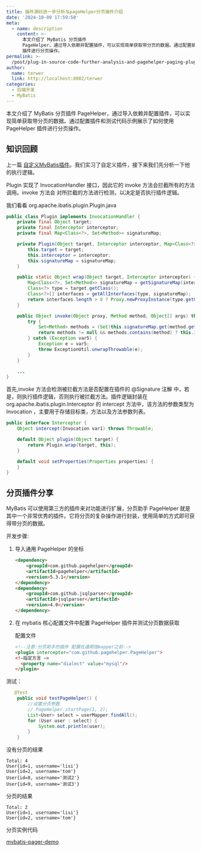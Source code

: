 ```yaml
---
title: 插件源码进一步分析与pageHelper分页插件介绍
date: '2024-10-09 17:59:50'
meta:
  - name: description
    content: >-
      本文介绍了 MyBatis 分页插件
      PageHelper，通过导入依赖并配置插件，可以实现简单获取带分页的数据。通过配置插件和测试代码示例展示了如何使用 PageHelper
      插件进行分页操作。
permalink: >-
  /post/plug-in-source-code-further-analysis-and-pagehelper-paging-plug-in-introduction-z1ylqtr.html
author:
  name: terwer
  link: http://localhost:8002/terwer
categories:
  - 后端开发
  - MyBatis
---
```

本文介绍了 MyBatis 分页插件 PageHelper，通过导入依赖并配置插件，可以实现简单获取带分页的数据。通过配置插件和测试代码示例展示了如何使用 PageHelper 插件进行分页操作。

<!-- more -->




## 知识回顾

上一篇 [自定义MyBatis插件](/post/custom-mybatis-plug-in-z1o92wh.html)。我们实习了自定义插件，接下来我们先分析一下他的执行逻辑。

Plugin 实现了 InvocationHandler 接口，因此它的 invoke 方法会拦截所有的方法调用。invoke 方法会 对所拦截的方法进行检测，以决定是否执行插件逻辑。

我们看看 org.apache.ibatis.plugin.Plugin.java

```java
public class Plugin implements InvocationHandler {
    private final Object target;
    private final Interceptor interceptor;
    private final Map<Class<?>, Set<Method>> signatureMap;

    private Plugin(Object target, Interceptor interceptor, Map<Class<?>, Set<Method>> signatureMap) {
        this.target = target;
        this.interceptor = interceptor;
        this.signatureMap = signatureMap;
    }

    public static Object wrap(Object target, Interceptor interceptor) {
        Map<Class<?>, Set<Method>> signatureMap = getSignatureMap(interceptor);
        Class<?> type = target.getClass();
        Class<?>[] interfaces = getAllInterfaces(type, signatureMap);
        return interfaces.length > 0 ? Proxy.newProxyInstance(type.getClassLoader(), interfaces, new Plugin(target, interceptor, signatureMap)) : target;
    }

    public Object invoke(Object proxy, Method method, Object[] args) throws Throwable {
        try {
            Set<Method> methods = (Set)this.signatureMap.get(method.getDeclaringClass());
            return methods != null && methods.contains(method) ? this.interceptor.intercept(new Invocation(this.target, method, args)) : method.invoke(this.target, args);
        } catch (Exception var5) {
            Exception e = var5;
            throw ExceptionUtil.unwrapThrowable(e);
        }
    }

	...
}
```

首先,invoke 方法会检测被拦截方法是否配置在插件的 @Signature 注解 中，若是，则执行插件逻辑，否则执行被拦截方法。插件逻辑封装在 org.apache.ibatis.plugin.Interceptor 的 intercept 方法中，该方法的参数类型为 Invocation ，主要用于存储目标类，方法以及方法参数列表。

```java
public interface Interceptor {
    Object intercept(Invocation var1) throws Throwable;

    default Object plugin(Object target) {
        return Plugin.wrap(target, this);
    }

    default void setProperties(Properties properties) {
    }
}
```

## 分页插件分享

MyBatis 可以使用第三方的插件来对功能进行扩展，分⻚助手 PageHelper 就是其中一个非常优秀的插件。它将分⻚的复杂操作进行封装，使用简单的方式即可获得带分⻚的数据。

开发步骤:

1. 导入通用 PageHelper 的坐标

    ```html
    <dependency>
        <groupId>com.github.pagehelper</groupId>
        <artifactId>pagehelper</artifactId>
        <version>5.3.1</version>
    </dependency>
    <dependency>
        <groupId>com.github.jsqlparser</groupId>
        <artifactId>jsqlparser</artifactId>
        <version>4.0</version>
    </dependency>
    ```
2. 在 mybatis 核心配置文件中配置 PageHelper 插件并测试分⻚数据获取

    配置文件

    ```html
    <!--注意:分⻚助手的插件 配置在通用馆mapper之前-->
    <plugin interceptor="com.github.pagehelper.PageHelper">
    <!—指定方言 —>
      <property name="dialect" value="mysql"/>
    </plugin>
    ```

测试：

```java
   @Test
    public void testPageHelper() {
        //设置分⻚参数
        // PageHelper.startPage(1, 2);
        List<User> select = userMapper.findAll();
        for (User user : select) {
            System.out.println(user);
        }
    }
```

没有分页的结果

```plaintext
Total: 4
User{id=1, username='lisi'}
User{id=2, username='tom'}
User{id=8, username='测试2'}
User{id=9, username='测试3'}
```

分页的结果

```plaintext
Total: 2
User{id=1, username='lisi'}
User{id=2, username='tom'}
```

分页实例代码

[mybatis-pager-demo](https://github.com/terwer/senior-java-engineer-road/tree/main/p7-skill/framework/mybatis/mybatis-pager-demo "mybatis-pager-demo")
